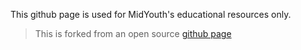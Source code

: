 This github page is used for MidYouth's educational resources only.



> This is forked from an open source [github page](https://github.com/academicpages/academicpages.github.io) 
